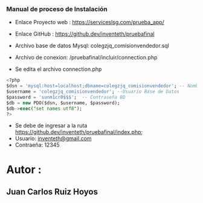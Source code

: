 ### Manual de proceso de Instalación

- Enlace Proyecto web : https://serviceslsg.com/prueba_app/
- Enlace GitHub : https://github.dev/inventeth/pruebafinal
- Archivo base de datos Mysql: colegzjq_comisionvendedor.sql
- Archivo de conexion: /pruebafinal/incluir/connection.php

- Se edita el archivo connection.php

```sql
<?php
$dsn = 'mysql:host=localhost;dbname=colegzjq_comisionvendedor'; -- Nombre de Base de datos
$username = 'colegzjq_comisionvendedor'; --Usuario Base de Datos
$password = 'sunm1cr0$$$';  -- Contraseña BD
$db = new PDO($dsn, $username, $password);
$db->exec("set names utf8");
?>

```

- Se debe de ingresar a la ruta https://github.dev/inventeth/pruebafinal/index.php;
- Usuario: inventeth@gmail.com
- Contraeña: 12345

# Autor : 
## Juan Carlos Ruiz Hoyos